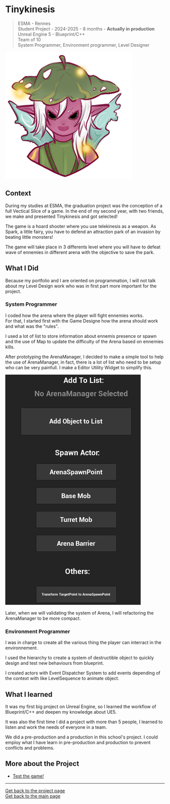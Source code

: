 # **Tinykinesis**

> ESMA - Rennes   
> Student Project - 2024-2025 - 8 months - **Actually in production**  
> Unreal Engine 5 - Blueprint/C++  
> Team of 10    
> System Programmer, Environment programmer, Level Designer


<img src="https://github.com/AshiyroMisachi/RiallotAlexandre_Portfolio/blob/main/Projects/Tinykinesis/Assets/LogoProvisoire.png" width="400" height="400">


## **Context**

During my studies at ESMA, the graduation project was the conception of a full Vectical Slice of a game. In the end of my second year, with two friends, we make and presented Tinykinesis and got selected!

The game is a hoard shooter where you use telekinesis as a weapon. As Spark, a little fairy, you have to defend an attraction park of an invasion by beating little monsters! 

The game will take place in 3 differents level where you will have to defeat wave of ennemies in different arena with the objective to save the park. 


## **What I Did**

Because my portfolio and I are oriented on programmation, I will not talk about my Level Design work who was in first part more important for the project.

### **System Programmer**

I coded how the arena where the player will fight ennemies works.   
For that, I started first with the Game Designe how the arena should work and what was the "rules". 

I used a lot of list to store information about ennemis presence or spawn and the use of Map to update the difficulty of the Arena based on ennemies kills.

After prototyping the ArenaManager, I decided to make a simple tool to help the use of ArenaManager, in fact, there is a lot of list who need to be setup who can be very painfull. I make a Editor Utility Widget to simplify this.   

![EUW ArenaManager](https://github.com/AshiyroMisachi/RiallotAlexandre_Portfolio/blob/main/Projects/Tinykinesis/Assets/EUW_ArenaManager.png)


Later, when we will validating the system of Arena, I will refactoring the ArenaManager to be more compact.

### **Environment Programmer**

I was in charge to create all the various thing the player can interract in the environnement. 

I used the hierarchy to create a system of destructible object to quickly design and test new behaviours from blueprint.

I created actors with Event Dispatcher System to add events depending of the context with like LevelSequence to animate object.


## **What I learned**

It was my first big project on Unreal Engine, so I learned the workflow of Blueprint/C++ and deepen my knowledge about UE5.

It was also the first time I did a project with more than 5 people, I learned to listen and work the needs of everyone in a team. 

We did a pre-production and a production in this school's project. I could employ what I have learn in pre-production and production to prevent conflicts and problems. 

## **More about the Project**

* [Test the game!](https://barna-bus.itch.io/tinykinesis)

***
  


[Get back to the project page](https://github.com/AshiyroMisachi/RiallotAlexandre_Portfolio/blob/main/Projects/Projects.md)    
[Get back to the main page](https://github.com/AshiyroMisachi/RiallotAlexandre_Portfolio)